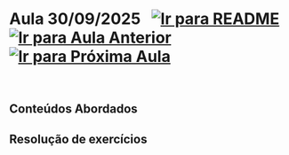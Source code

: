 # Aula 30/09/2025 &nbsp; [![Ir para README](https://img.shields.io/badge/Indice-Verde?style=for-the-badge)](../README.md#indice) &nbsp; [![Ir para Aula Anterior](https://img.shields.io/badge/Anterior-Aula%203-007ACC?style=for-the-badge)](../aulas/23-09-2025.md) &nbsp; [![Ir para Próxima Aula](https://img.shields.io/badge/Próxima-Aula%205-007ACC?style=for-the-badge)](../aulas/07-10-2025.md)

<br>

<p>

</p>

<!-- <img src="../img/image2.jpg" width="300px" alt="dados utilizados na segunda parte da tarefa"> -->

## Conteúdos Abordados

<!-- - [Integração de dados](../apontamentos/integração%20de%20dados.md) -->

## Resolução de exercícios

<!--
- [Tarefa 1](../fichas/tarefa1.md) -->
